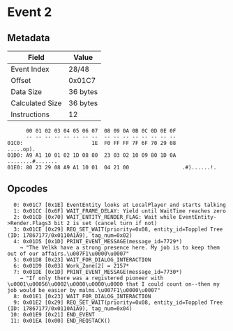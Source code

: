 # Event 2

## Metadata

| Field           | Value    |
|-----------------|----------|
| Event Index     | 28/48    |
| Offset          | 0x01C7   |
| Data Size       | 36 bytes |
| Calculated Size | 36 bytes |
| Instructions    | 12       |

```
      00 01 02 03 04 05 06 07  08 09 0A 0B 0C 0D 0E 0F
      -- -- -- -- -- -- -- --  -- -- -- -- -- -- -- --
01C0:                      1E  F0 FF FF 7F 6F 70 29 08         .....op).
01D0: A9 A1 10 01 02 1D 08 80  23 03 02 10 09 80 1D 0A  ........#.......
01E0: 80 23 29 08 A9 A1 10 01  04 21 00                 .#)......!.     
```

## Opcodes

```
  0: 0x01C7 [0x1E] EventEntity looks at LocalPlayer and starts talking
  1: 0x01CC [0x6F] WAIT_FRAME_DELAY: Yield until WaitTime reaches zero
  2: 0x01CD [0x70] WAIT_ENTITY_RENDER_FLAG: Wait while EventEntity->Render.Flags3 bit 2 is set (cancel turn if not)
  3: 0x01CE [0x29] REQ_SET_WAIT(priority=0x08, entity_id=Toppled Tree (ID: 17867177/0x0110A1A9), tag_num=0x02)
  4: 0x01D5 [0x1D] PRINT_EVENT_MESSAGE(message_id=7729*)
    → "The Velkk have a strong presence here. My job is to keep them out of our affairs.\u007F1\u0000\u0007"
  5: 0x01D8 [0x23] WAIT_FOR_DIALOG_INTERACTION
  6: 0x01D9 [0x03] Work_Zone[2] = 2157*
  7: 0x01DE [0x1D] PRINT_EVENT_MESSAGE(message_id=7730*)
    → "If only there was a registered pioneer with \u0001\u00056\u0002\u0000\u0000\u0000 that I could count on--then my job would be easier by malms.\u007F1\u0000\u0007"
  8: 0x01E1 [0x23] WAIT_FOR_DIALOG_INTERACTION
  9: 0x01E2 [0x29] REQ_SET_WAIT(priority=0x08, entity_id=Toppled Tree (ID: 17867177/0x0110A1A9), tag_num=0x04)
 10: 0x01E9 [0x21] END_EVENT
 11: 0x01EA [0x00] END_REQSTACK()
```
